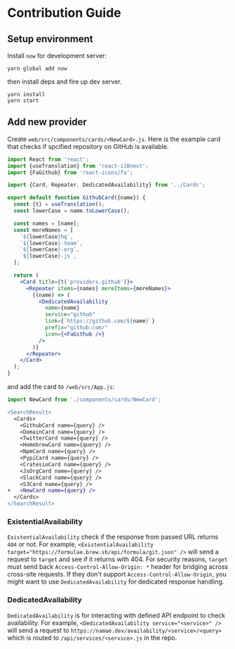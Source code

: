 # Contribution Guide

## Setup environment

Install `now` for development server:

```
yarn global add now
```

then install deps and fire up dev server.

```
yarn install
yarn start
```

## Add new provider

Create `web/src/components/cards/<NewCard>.js`. Here is the example card that checks if spcified repository on GitHub is available.

```jsx
import React from 'react';
import {useTranslation} from 'react-i18next';
import {FaGithub} from 'react-icons/fa';

import {Card, Repeater, DedicatedAvailability} from '../Cards';

export default function GithubCard({name}) {
  const {t} = useTranslation();
  const lowerCase = name.toLowerCase();

  const names = [name];
  const moreNames = [
    `${lowerCase}hq`,
    `${lowerCase}-team`,
    `${lowerCase}-org`,
    `${lowerCase}-js`,
  ];

  return (
    <Card title={t('providers.github')}>
      <Repeater items={names} moreItems={moreNames}>
        {(name) => (
          <DedicatedAvailability
            name={name}
            service="github"
            link={`https://github.com/${name}`}
            prefix="github.com/"
            icon={<FaGithub />}
          />
        )}
      </Repeater>
    </Card>
  );
}
```

and add the card to `/web/src/App.js`:

```jsx
import NewCard from './components/cards/NewCard';
```

```patch
<SearchResult>
  <Cards>
    <GithubCard name={query} />
    <DomainCard name={query} />
    <TwitterCard name={query} />
    <HomebrewCard name={query} />
    <NpmCard name={query} />
    <PypiCard name={query} />
    <CratesioCard name={query} />
    <JsOrgCard name={query} />
    <SlackCard name={query} />
    <S3Card name={query} />
+   <NewCard name={query} />
  </Cards>
</SearchResult>
```

### ExistentialAvailability

`ExistentialAvailability` check if the response from passed URL returns `404` or not.
For example, `<ExistentialAvailability target="https://formulae.brew.sh/api/formula/git.json" />` will send a request to `target` and see if it returns with 404. For security reasons, `target` must send back `Access-Control-Allow-Origin: *` header for bridging across cross-site requests. If they don't support `Access-Control-Allow-Origin`, you might want to use `DedicatedAvailability` for dedicated response handling.

### DedicatedAvailability

`DedicatedAvailability` is for interacting with defined API endpoint to check availability.
For example, `<DedicatedAvailability service="<service>" />` will send a request to `https://namae.dev/availability/<service>/<query>` which is routed to `/api/services/<service>.js` in the repo.
